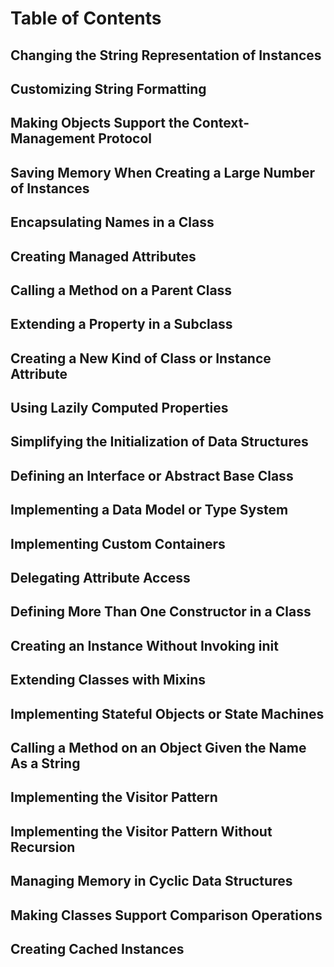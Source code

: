 # Table of Contents

## Changing the String Representation of Instances

## Customizing String Formatting

## Making Objects Support the Context-Management Protocol

## Saving Memory When Creating a Large Number of Instances

## Encapsulating Names in a Class

## Creating Managed Attributes

## Calling a Method on a Parent Class

## Extending a Property in a Subclass

## Creating a New Kind of Class or Instance Attribute

## Using Lazily Computed Properties

## Simplifying the Initialization of Data Structures

## Defining an Interface or Abstract Base Class

## Implementing a Data Model or Type System

## Implementing Custom Containers

## Delegating Attribute Access

## Defining More Than One Constructor in a Class

## Creating an Instance Without Invoking init

## Extending Classes with Mixins

## Implementing Stateful Objects or State Machines

## Calling a Method on an Object Given the Name As a String

## Implementing the Visitor Pattern

## Implementing the Visitor Pattern Without Recursion

## Managing Memory in Cyclic Data Structures

## Making Classes Support Comparison Operations

## Creating Cached Instances


